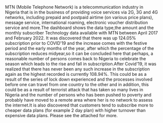 MTN (Mobile Telephone Network) is a telecommunication industry in Nigeria that is in the business of providing voice services via 2G, 3G and 4G networks, including prepaid and postpaid airtime (on various price plans), message service, international roaming, electronic voucher distribution service and more.The dashboard shows the data type,the amount and the monthly subscriber Technology data available with MTN between April 2017 and February 2022. It was discovered that there was up 124.05% subscription prior to COVID'19 and the increase comes with the festive period and the early months of the year, after which the percentage of the subscription reduces midyear,so it can be concluded here that perhaps, a reasonable number of persons comes back to Nigeria to celebrate the season which leads to the rise and fall in subscription.After Covid'19, it was realized that there has never been any such increase in the subscription again as the highest recorded is currently 108.94%. This could be as a result of the series of lock down experienced and the processes involved before one can travel from one country to the other and in addition, this could be as a result of terrorist attack that has taken so many lives in Nigeria and the number of persons who has been pushed to poverty and probably have moved to a remote area where her is no network to assess the internet.It is also discovered that customers tend to subscribe more to cheaper data plans (for example 2 day plan) with higher turnover than expensive data plans. Please see the attached for more.
